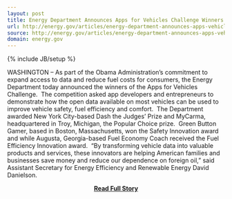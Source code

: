 ```yaml
---
layout: post
title: Energy Department Announces Apps for Vehicles Challenge Winners
url: http://energy.gov/articles/energy-department-announces-apps-vehicles-challenge-winners
source: http://energy.gov/articles/energy-department-announces-apps-vehicles-challenge-winners
domain: energy.gov
---
```

{% include JB/setup %}<p>WASHINGTON – As part of the Obama Administration’s commitment to expand access to data and reduce fuel costs for consumers, the Energy Department today announced the winners of the Apps for Vehicles Challenge.  The competition asked app developers and entrepreneurs to demonstrate how the open data available on most vehicles can be used to improve vehicle safety, fuel efficiency and comfort.  The Department awarded New York City-based Dash the Judges’ Prize and MyCarma, headquartered in Troy, Michigan, the Popular Choice prize.  Green Button Gamer, based in Boston, Massachusetts, won the Safety Innovation award and while Augusta, Georgia-based Fuel Economy Coach received the Fuel Efficiency Innovation award. 
 “By transforming vehicle data into valuable products and services, these innovators are helping American families and businesses save money and reduce our dependence on foreign oil,” said Assistant Secretary for Energy Efficiency and Renewable Energy David Danielson.</p>
<center><p><a href="http://energy.gov/articles/energy-department-announces-apps-vehicles-challenge-winners" style='padding:25px; font-sze:18px; font-weight: bold;'>Read Full Story</a></p></center>
